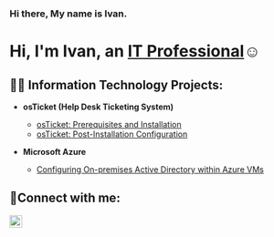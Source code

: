 ### Hi there, My name is Ivan.
<h1>Hi, I'm Ivan, an <a href="https://www.linkedin.com/in/ivan-herrera-ITCC">IT Professional</a>☺</h1>

<h2>👨‍💻 Information Technology Projects:</h2>

- <b>osTicket (Help Desk Ticketing System)</b>
  - [osTicket: Prerequisites and Installation](https://github.com/ivanherreracc/osticket-prereqs)
  - [osTicket: Post-Installation Configuration](https://github.com/ivanherreracc/post-install-config)

- <b>Microsoft Azure</b>
  - [Configuring On-premises Active Directory within Azure VMs](https://github.com/joshmadakorcc/configure-ad)


<h2>🤳Connect with me:</h2>


[<img align="left" alt="ivan-herrera-it | LinkedIn" width="22px" src="https://cdn.jsdelivr.net/npm/simple-icons@v3/icons/linkedin.svg" />][linkedin]

[linkedin]: <https://www.linkedin.com/in/ivan-herrera-it/>
